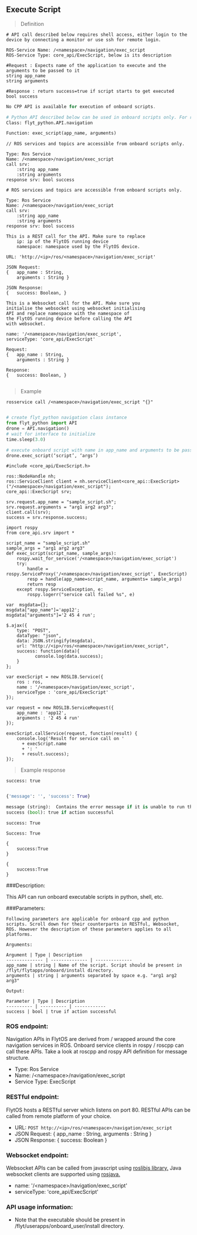 ## Execute Script


> Definition

```shell
# API call described below requires shell access, either login to the device by connecting a monitor or use ssh for remote login.

ROS-Service Name: /<namespace>/navigation/exec_script
ROS-Service Type: core_api/ExecScript, below is its description

#Request : Expects name of the application to execute and the arguments to be passed to it
string app_name
string arguments

#Response : return success=true if script starts to get executed
bool success
```

```cpp
No CPP API is available for execution of onboard scripts.
```

```python
# Python API described below can be used in onboard scripts only. For remote scripts you can use http client libraries to call FlytOS REST endpoints from python.
Class: flyt_python.API.navigation

Function: exec_script(app_name, arguments)
```

```cpp--ros
// ROS services and topics are accessible from onboard scripts only.

Type: Ros Service
Name: /<namespace>/navigation/exec_script
call srv:
    :string app_name
    :string arguments
response srv: bool success
```

```python--ros
# ROS services and topics are accessible from onboard scripts only.

Type: Ros Service
Name: /<namespace>/navigation/exec_script
call srv:
    :string app_name
    :string arguments
response srv: bool success

```

```javascript--REST
This is a REST call for the API. Make sure to replace 
    ip: ip of the FlytOS running device
    namespace: namespace used by the FlytOS device.

URL: 'http://<ip>/ros/<namespace>/navigation/exec_script'

JSON Request:
{   app_name : String,
    arguments : String }

JSON Response:
{   success: Boolean, }

```

```javascript--Websocket
This is a Websocket call for the API. Make sure you 
initialise the websocket using websocket initialising 
API and replace namespace with the namespace of 
the FlytOS running device before calling the API 
with websocket.

name: '/<namespace>/navigation/exec_script',
serviceType: 'core_api/ExecScript'

Request:
{   app_name : String,
    arguments : String }

Response:
{   success: Boolean, }


```


> Example

```shell
rosservice call /<namespace>/navigation/exec_script "{}"
```

```cpp
```

```python
# create flyt_python navigation class instance
from flyt_python import API
drone = API.navigation()
# wait for interface to initialize
time.sleep(3.0)

# execute onboard script with name in app_name and arguments to be passed with it as arguments  
drone.exec_script(‘script’, ‘args’)

```

```cpp--ros
#include <core_api/ExecScript.h>

ros::NodeHandle nh;
ros::ServiceClient client = nh.serviceClient<core_api::ExecScript>("/<namespace>/navigation/exec_script");
core_api::ExecScript srv;

srv.request.app_name = "sample_script.sh";
srv.request.arguments = "arg1 arg2 arg3";
client.call(srv);
success = srv.response.success;
```

```python--ros
import rospy
from core_api.srv import *

script_name = "sample_script.sh"
sample_args = "arg1 arg2 arg3"
def exec_script(script_name, sample_args):
    rospy.wait_for_service('/<namespace>/navigation/exec_script')
    try:
        handle = rospy.ServiceProxy('/<namespace>/navigation/exec_script', ExecScript)
        resp = handle(app_name=script_name, arguments= sample_args)
        return resp
    except rospy.ServiceException, e:
        rospy.logerr("service call failed %s", e)

```

```javascript--REST
var  msgdata={};
msgdata["app_name"]='app12';
msgdata["arguments"]='2 45 4 run';

$.ajax({
    type: "POST",
    dataType: "json",
    data: JSON.stringify(msgdata),
    url: "http://<ip>/ros/<namespace>/navigation/exec_script",  
    success: function(data){
           console.log(data.success);
    }
};

```

```javascript--Websocket
var execScript = new ROSLIB.Service({
    ros : ros,
    name : '/<namespace>/navigation/exec_script',
    serviceType : 'core_api/ExecScript'
});

var request = new ROSLIB.ServiceRequest({    
    app_name : 'app12',
    arguments : '2 45 4 run'
});

execScript.callService(request, function(result) {
    console.log('Result for service call on '
      + execScript.name
      + ': '
      + result.success);
});
```


> Example response

```shell
success: true
```

```cpp
```

```python
{'message': '', 'success': True}

message (string):  Contains the error message if it is unable to run the script.
success (bool): true if action successful
```

```cpp--ros
success: True
```

```python--ros
Success: True
```

```javascript--REST
{
    success:True
}

```

```javascript--Websocket
{
    success:True
}

```





###Description:

This API can run onboard executable scripts in python, shell, etc. 

###Parameters:
    
    Following parameters are applicable for onboard cpp and python scripts. Scroll down for their counterparts in RESTful, Websocket, ROS. However the description of these parameters applies to all platforms. 
    
    Arguments:
    
    Argument | Type | Description
    -------------- | -------------- | --------------
    app_name | string | Name of the script. Script should be present in /flyt/flytapps/onboard/install directory.
    arguments | string | arguments separated by space e.g. "arg1 arg2 arg3"
    
    Output:
    
    Parameter | Type | Description
    ---------- | ---------- | ------------
    success | bool | true if action successful

### ROS endpoint:
Navigation APIs in FlytOS are derived from / wrapped around the core navigation services in ROS. Onboard service clients in rospy / roscpp can call these APIs. Take a look at roscpp and rospy API definition for message structure. 

* Type: Ros Service</br> 
* Name: /\<namespace\>/navigation/exec_script</br>
* Service Type: ExecScript

### RESTful endpoint:
FlytOS hosts a RESTful server which listens on port 80. RESTful APIs can be called from remote platform of your choice.

* URL: ``POST http://<ip>/ros/<namespace>/navigation/exec_script``
* JSON Request:
{
    app_name : String,
    arguments : String
}
* JSON Response:
{
    success: Boolean
}


### Websocket endpoint:
Websocket APIs can be called from javascript using  [roslibjs library.](https://github.com/RobotWebTools/roslibjs) 
Java websocket clients are supported using [rosjava.](http://wiki.ros.org/rosjava)

* name: '/\<namespace\>/navigation/exec_script'</br>
* serviceType: 'core_api/ExecScript'


### API usage information:

* Note that the executable should be present in /flyt/userapps/onboard_user/install directory.

